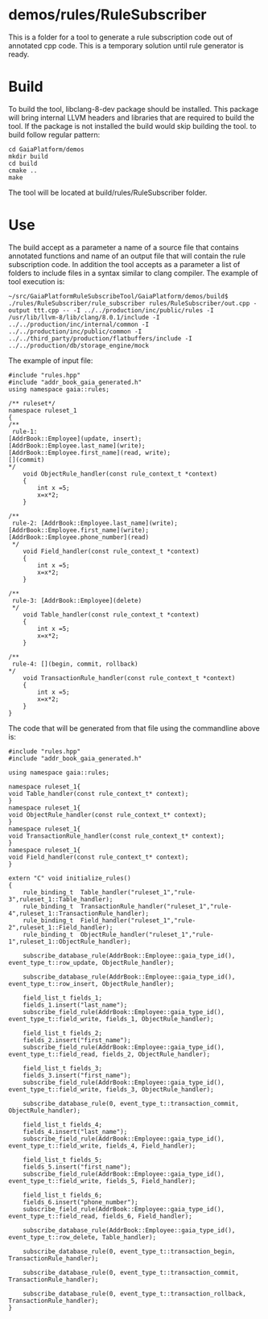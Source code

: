 # demos/rules/RuleSubscriber
This is a folder for a tool to generate a rule subscription code out of annotated cpp code. This is a temporary solution until rule generator is ready.

# Build
To build the tool, libclang-8-dev package should be installed. This package will bring internal LLVM headers and libraries that are required to build the tool. If the package is not installed the build would skip building the tool.
to build follow regular pattern:
```
cd GaiaPlatform/demos
mkdir build
cd build
cmake ..
make
```
The tool will be located at build/rules/RuleSubscriber folder.

# Use 
The build accept as a parameter a name of a source file that contains annotated functions and name of an output file that will contain the rule subscription code. In addition the tool accepts as a parameter a list of folders to include files in a syntax similar to clang compiler.
The example of tool execution is:
```
~/src/GaiaPlatformRuleSubscribeTool/GaiaPlatform/demos/build$ ./rules/RuleSubscriber/rule_subscriber rules/RuleSubscriber/out.cpp -output ttt.cpp -- -I ../../production/inc/public/rules -I /usr/lib/llvm-8/lib/clang/8.0.1/include -I ../../production/inc/internal/common -I ../../production/inc/public/common -I ../../third_party/production/flatbuffers/include -I ../../production/db/storage_engine/mock
```

The example of input file:
```
#include "rules.hpp"
#include "addr_book_gaia_generated.h"
using namespace gaia::rules;

/** ruleset*/
namespace ruleset_1
{
/**
 rule-1: 
[AddrBook::Employee](update, insert);
[AddrBook::Employee.last_name](write);
[AddrBook::Employee.first_name](read, write);
[](commit)
*/
    void ObjectRule_handler(const rule_context_t *context)
    {
        int x =5;
        x=x*2;
    }

/**
 rule-2: [AddrBook::Employee.last_name](write); [AddrBook::Employee.first_name](write); [AddrBook::Employee.phone_number](read)
 */
    void Field_handler(const rule_context_t *context)
    {
        int x =5;
        x=x*2;
    }

/**
 rule-3: [AddrBook::Employee](delete)
 */
    void Table_handler(const rule_context_t *context)
    {
        int x =5;
        x=x*2;
    }

/**
 rule-4: [](begin, commit, rollback)
*/
    void TransactionRule_handler(const rule_context_t *context)
    {
        int x =5;
        x=x*2;
    }
}
```
The code that will be generated from that file using the commandline above is:  
```
#include "rules.hpp"
#include "addr_book_gaia_generated.h"

using namespace gaia::rules;

namespace ruleset_1{
void Table_handler(const rule_context_t* context);
}
namespace ruleset_1{
void ObjectRule_handler(const rule_context_t* context);
}
namespace ruleset_1{
void TransactionRule_handler(const rule_context_t* context);
}
namespace ruleset_1{
void Field_handler(const rule_context_t* context);
}

extern "C" void initialize_rules()
{
    rule_binding_t  Table_handler("ruleset_1","rule-3",ruleset_1::Table_handler);
    rule_binding_t  TransactionRule_handler("ruleset_1","rule-4",ruleset_1::TransactionRule_handler);
    rule_binding_t  Field_handler("ruleset_1","rule-2",ruleset_1::Field_handler);
    rule_binding_t  ObjectRule_handler("ruleset_1","rule-1",ruleset_1::ObjectRule_handler);

    subscribe_database_rule(AddrBook::Employee::gaia_type_id(), event_type_t::row_update, ObjectRule_handler);

    subscribe_database_rule(AddrBook::Employee::gaia_type_id(), event_type_t::row_insert, ObjectRule_handler);

    field_list_t fields_1;
    fields_1.insert("last_name");
    subscribe_field_rule(AddrBook::Employee::gaia_type_id(), event_type_t::field_write, fields_1, ObjectRule_handler);

    field_list_t fields_2;
    fields_2.insert("first_name");
    subscribe_field_rule(AddrBook::Employee::gaia_type_id(), event_type_t::field_read, fields_2, ObjectRule_handler);

    field_list_t fields_3;
    fields_3.insert("first_name");
    subscribe_field_rule(AddrBook::Employee::gaia_type_id(), event_type_t::field_write, fields_3, ObjectRule_handler);

    subscribe_database_rule(0, event_type_t::transaction_commit, ObjectRule_handler);

    field_list_t fields_4;
    fields_4.insert("last_name");
    subscribe_field_rule(AddrBook::Employee::gaia_type_id(), event_type_t::field_write, fields_4, Field_handler);

    field_list_t fields_5;
    fields_5.insert("first_name");
    subscribe_field_rule(AddrBook::Employee::gaia_type_id(), event_type_t::field_write, fields_5, Field_handler);

    field_list_t fields_6;
    fields_6.insert("phone_number");
    subscribe_field_rule(AddrBook::Employee::gaia_type_id(), event_type_t::field_read, fields_6, Field_handler);

    subscribe_database_rule(AddrBook::Employee::gaia_type_id(), event_type_t::row_delete, Table_handler);

    subscribe_database_rule(0, event_type_t::transaction_begin, TransactionRule_handler);

    subscribe_database_rule(0, event_type_t::transaction_commit, TransactionRule_handler);

    subscribe_database_rule(0, event_type_t::transaction_rollback, TransactionRule_handler);
}
```
